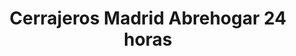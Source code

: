 ---
title: "Cerrajeros Madrid Abrehogar 24 horas"
url: /madrid/cerrajeros-madrid-abrehogar-24-horas/
shop: cerrajero
---